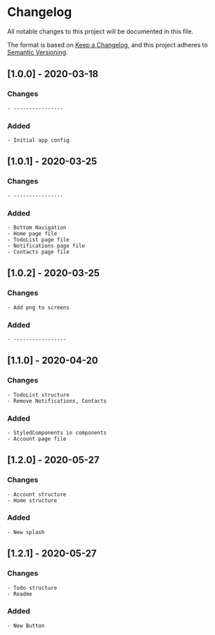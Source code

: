 # Changelog
All notable changes to this project will be documented in this file.

The format is based on [Keep a Changelog](https://keepachangelog.com/en/1.0.0/),
and this project adheres to [Semantic Versioning](https://semver.org/spec/v2.0.0.html).

## [1.0.0] - 2020-03-18

### Changes

    - ----------------

### Added

    - Initial app config

## [1.0.1] - 2020-03-25

### Changes

    - ----------------

### Added

    - Bottom Navigation
    - Home page file
    - TodoList page file
    - Notifications page file
    - Contacts page file

## [1.0.2] - 2020-03-25

### Changes

    - Add png to screens

### Added

    - -----------------

## [1.1.0] - 2020-04-20

### Changes

    - TodoList structure 
    - Remove Notifications, Contacts

### Added
    - StyledComponents in components
    - Account page file
    
## [1.2.0] - 2020-05-27

### Changes

    - Account structure 
    - Home structure 

### Added

    - New splash

## [1.2.1] - 2020-05-27

### Changes

    - Todo structure
    - Readme

### Added

    - New Button   
